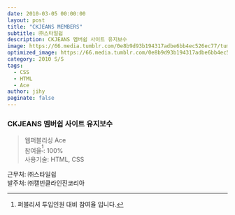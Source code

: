 ```yaml
---
date: 2010-03-05 00:00:00
layout: post
title: "CKJEANS MEMBERS"
subtitle: ㈜스타일쉽
description: CKJEANS 멤버쉽 사이트 유지보수
image: https://66.media.tumblr.com/0e8b9d93b194317adbe6bb4ec526ec77/tumblr_p4avnugR6l1x3wc1uo1_1280.png
optimized_image: https://66.media.tumblr.com/0e8b9d93b194317adbe6bb4ec526ec77/tumblr_p4avnugR6l1x3wc1uo1_1280.png
category: 2010 S/S
tags:
  - CSS
  - HTML
  - Ace
author: jihy
paginate: false
---
```


### CKJEANS 멤버쉽 사이트 유지보수

> 웹퍼블리싱 Ace <br> 
참여율<sup>[^1]</sup>: 100% <br> 
사용기술: HTML, CSS

근무처: ㈜스타일쉽 <br>
발주처: ㈜캘빈클라인진코리아

[^1]: 퍼블리셔 투입인원 대비 참여율 입니다.